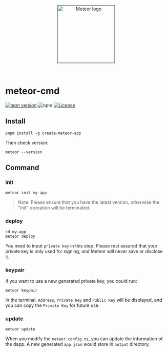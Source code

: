 <br/>
<p align="center">
<a href=" " target="_blank">
<img src="https://avatars.githubusercontent.com/u/118692557?s=200&v=4" width="180" alt="Meteor logo">
</a >
</p >
<br/>

# meteor-cmd

[![npm version](https://img.shields.io/npm/v/create-meteor-app.svg)](https://www.npmjs.com/package/create-meteor-app)
![npm](https://img.shields.io/npm/dw/create-meteor-app)
[![License](https://img.shields.io/npm/l/create-meteor-app.svg)](https://github.com/meteor-web3/hooks/blob/main/LICENSE.md)

## Install

```
pnpm install -g create-meteor-app
```

Then check version:

```
meteor --version
```

## Command

### init

```
meteor init my-app
```

> Note: Please ensure that you have the latest version, otherwise the "init"
> operation will be terminated.

### deploy

```
cd my-app
meteor deploy
```

You need to input `private key` in this step. Please rest assured that your
private key is only used for signing, and Meteor will never save or disclose
it.

### keypair

If you want to use a new generated private key, you could run:

```
meteor keypair
```

In the terminal, `Address`, `Private Key` and `Public Key` will be displayed,
and you can copy the `Private Key` for future use.

### update

```
meteor update
```

When you modify the `meteor.config.ts`, you can update the information of the
dapp. A new generated `app.json` would store in `output` directory.
